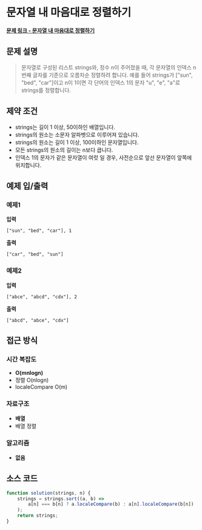 # 문자열 내 마음대로 정렬하기

**[문제 링크 - 문자열 내 마음대로 정렬하기](https://school.programmers.co.kr/learn/courses/30/lessons/12915)**

## 문제 설명

> 문자열로 구성된 리스트 strings와, 정수 n이 주어졌을 때, 각 문자열의 인덱스 n번째 글자를 기준으로 오름차순 정렬하려 합니다. 예를 들어 strings가 ["sun", "bed", "car"]이고 n이 1이면 각 단어의 인덱스 1의 문자 "u", "e", "a"로 strings를 정렬합니다.

## 제약 조건

-   strings는 길이 1 이상, 50이하인 배열입니다.
-   strings의 원소는 소문자 알파벳으로 이루어져 있습니다.
-   strings의 원소는 길이 1 이상, 100이하인 문자열입니다.
-   모든 strings의 원소의 길이는 n보다 큽니다.
-   인덱스 1의 문자가 같은 문자열이 여럿 일 경우, 사전순으로 앞선 문자열이 앞쪽에 위치합니다.

## 예제 입/출력

### 예제1

**입력**

```
["sun", "bed", "car"], 1
```

**출력**

```
["car", "bed", "sun"]
```

### 예제2

**입력**

```
["abce", "abcd", "cdx"], 2
```

**출력**

```
["abcd", "abce", "cdx"]
```

## 접근 방식

### 시간 복잡도

-   **O(mnlogn)**
-   정렬 O(nlogn)
-   localeCompare O(m)

### 자료구조

-   **배열**
-   배열 정렬

### 알고리즘

-   **없음**

## 소스 코드

```javascript
function solution(strings, n) {
    strings = strings.sort((a, b) =>
        a[n] === b[n] ? a.localeCompare(b) : a[n].localeCompare(b[n])
    );
    return strings;
}
```
